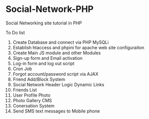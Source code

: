 # Social-Network-PHP
Social Networking site tutorial in PHP

To Do list

1. Create Database and connect via PHP MySQLi
2. Establish htaccess and phpini for apache web site configuraiton
3. Create Main JS module and other Modules
4. Sign-up form and Email activation
5. Log-in form and log out script
6. Cron Job
7. Forgot account/password script via AJAX
8. Friend Add/Block System
9. Social Network Header Logic Dynamic Links
10. Friends List
11. User Profile Photo
12. Photo Gallery CMS
13. Conersation System
14. Send SMS text messages to Mobile phone
